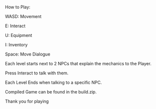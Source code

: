 How to Play:

WASD:   Movement

E:      Interact

U:      Equipment

I:      Inventory

Space:  Move Dialogue



Each level starts next to 2 NPCs that explain the mechanics to the Player.

Press Interact to talk with them.

Each Level Ends when talking to a specific NPC.

Compiled Game can be found in the build.zip.

Thank you for playing
